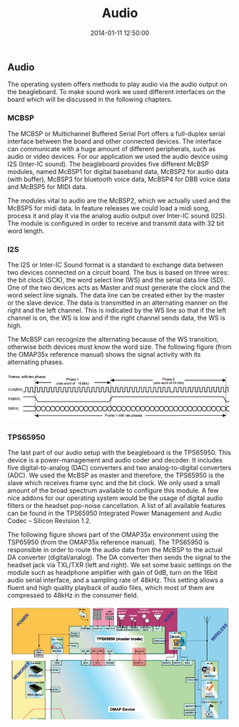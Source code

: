 ﻿---
layout: page
title: "Audio"
category: doc
date: 2014-01-11 12:50:00
---

## Audio
The operating system offers methods to play audio via the audio output on the beagleboard. To make sound work we used different interfaces on the board which will be discussed in the following chapters.

### MCBSP
The MCBSP or Multichannel Buffered Serial Port offers a full-duplex serial interface between the board and other connected devices. The interface can communicate with a huge amount of different peripherals, such as audio or video devices. For our application we used the audio device using I2S (Inter-IC sound). The beagleboard provides five different McBSP modules, named McBSP1 for digital baseband data, McBSP2 for audio data (with buffer), McBSP3 for bluetooth voice data, McBSP4 for DBB voice data and McBSP5 for MIDI data.

The modules vital to audio are the McBSP2, which we actually used and the McBSP5 for midi data. In feature releases we could load a midi song, process it and play it via the analog audio output over Inter-IC sound (I2S). The module is configured in order to receive and transmit data with 32 bit word length.

### I2S
The I2S or Inter-IC Sound format is a standard to exchange data between two devices connected on a circuit board. The bus is based on three wires: the bit clock (SCK), the word select line (WS) and the serial data line (SD). One of the two devices acts as Master and must generate the clock and the word select line signals. The data line can be created either by the master or the slave device. The data is transmitted in an alternating manner on the right and the left channel. This is indicated by the WS line so that if the left channel is on, the WS is low and if the right channel sends data, the WS is high.

The McBSP can recognize the alternating because of the WS transition, otherwise both devices must know the word size. The following figure (from the OMAP35x reference manual) shows the signal activity with its alternating phases.

![i2s](../images/phase-i2s.png)

### TPS65950
The last part of our audio setup with the beagleboard is the TPS65950. This device is a power-management and audio coder and decoder. It includes five digital-to-analog (DAC) converters and two analog-to-digital converters (ADC). We used the McBSP as master and therefore, the TPS65950 is the slave which receives frame sync and the bit clock. We only used a small amount of the broad spectrum available to configure this module. A few nice addons for our operating system would be the usage of digital audio filters or the headset pop-noise cancellation. A list of all available features can be found in the TPS65950 Integrated Power Management and Audio Codec – Silicon Revision 1.2.

The following figure shows part of the OMAP35x environment using the TSP65950 (from the OMAP35x reference manual).
The TPS65950 is responsible in order to route the audio data from the McBSP to the actual DA converter (digital/analog). The DA converter then sends the signal to the headset jack via TXL/TXR (left and right). We set some basic settings on the module such as headphone amplifier with gain of 0dB, turn on the 16bit audio serial interface, and a sampling rate of 48kHz. This setting allows a fluent and high quality playback of audio files, which most of them are compressed to 48kHz in the consumer field.

![TPS65950env](../images/tpsenv.png)
